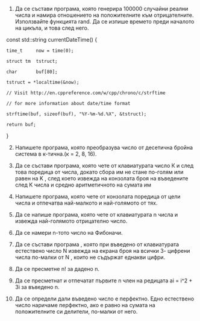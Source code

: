 1. Да се състави програма, която генерира 100000 случайни реални числа и намира отношението на положителните към отрицателните. Използвайте функцията rand. Да се изпише времето преди началото на цикъла, и това след него. 

const std::string currentDateTime() {

    time_t     now = time(0);

    struct tm  tstruct;

    char       buf[80];

    tstruct = *localtime(&now);

    // Visit http://en.cppreference.com/w/cpp/chrono/c/strftime

    // for more information about date/time format

    strftime(buf, sizeof(buf), "%Y-%m-%d.%X", &tstruct);

    return buf;

}


2. Напишете програма, която преобразува число от десетична бройна система в к-тична.(к = 2, 8, 16).

3. Да се състави програма, която чете от клавиатурата число К и след това поредица от числа, докато сбора им не стане по-голям или равен на K , след което извежда на конзолата броя на въведените след K числа и средно аритметичното на сумата им

4. Напишете програма, която чете от конзолата поредица от цели числа и отпечатва най-малкото и най-голямото от тях.

5. Да се напише програма, която чете от клавиатурата n числа и извежда най-голямото отрицателно число.

6. Да се намери n-тото число на Фибоначи.

7. Да се състави програма , която при въведено от клавиатурата естествено число N извежда на екрана броя на всички 3- цифрени числа по-малки от N , които не съдържат еднакви цифри.

8. Да се пресметне n! за дадено n.

9. Да се пресметнат и отпечатат първите n член на редицата ai = i^2 + 3i за въведено n.

10. Да се определи дали въведено число е перфектно. Едно естествено число наричаме перфектно, ако е равно на сумата на положителните си делители, по-малки от него.


